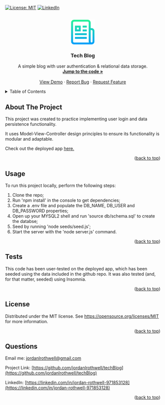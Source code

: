 <div id="top"></div>

[![License: MIT](https://img.shields.io/badge/License-MIT-yellow.svg)](https://opensource.org/licenses/MIT)
[![LinkedIn][linkedin-shield]][linkedin-url]



<!-- PROJECT LOGO -->
<br />
<div align="center">
  <a href="https://github.com/jordanlrothwell/techBlog">  
  <img src="images/genericlogo.png" alt="Logo" width="80" height="80">
  </a>

  <h3 align="center">Tech Blog</h3>

  <p align="center">
    A simple blog with user authentication & relational data storage.
    <br />
    <a href="https://github.com/jordanlrothwell/techBlog"><strong>Jump to the code »</strong></a>
    <br />
    <br />
    <a href="https://github.com/jordanlrothwell/techBlog">View Demo</a>
    ·
    <a href="https://github.com/jordanlrothwell/techBlog/issues">Report Bug</a>
    ·
    <a href="https://github.com/jordanlrothwell/techBlog/issues">Request Feature</a>
  </p>
</div>



<!-- TABLE OF CONTENTS -->
<details>
  <summary>Table of Contents</summary>
  <ol>
    <li><a href="#about-the-project">About The Project</a></li>
    <li><a href="#usage">Usage</a></li>
    <li><a href="#tests">Tests</a></li>
    <li><a href="#license">License</a></li>
    <li><a href="#questions">Questionsd</a></li>
    <li><a href="#acknowledgments">Acknowledgments</a></li>
  </ol>
</details>



<!-- ABOUT THE PROJECT -->
## About The Project

This project was created to practice implementing user login and data persistence functionality.

It uses Model-View-Controller design principles to ensure its functionality is modular and adaptable.

Check out the deployed app [here.](https://jordan-rothwell-tech-blog.herokuapp.com/)

<p align="right">(<a href="#top">back to top</a>)</p>



<!-- USAGE EXAMPLES -->
## Usage

To run this project locally, perform the following steps:

1. Clone the repo;
2. Run 'npm install' in the console to get dependencies;
3. Create a .env file and populate the DB_NAME, DB_USER and DB_PASSWORD properties;
4. Open up your MYSQL2 shell and run 'source db/schema.sql' to create the databse;
5. Seed by running 'node seeds/seed.js';
6. Start the server with the 'node server.js' command.

<p align="right">(<a href="#top">back to top</a>)</p>



<!-- TESTS -->
## Tests

This code has been user-tested on the deployed app, which has been seeded using the data included in the github repo. It was also tested (and, for that matter, seeded) using Insomnia.

<p align="right">(<a href="#top">back to top</a>)</p>




<!-- LICENSE -->
## License

Distributed under the MIT license. See https://opensource.org/licenses/MIT for more information.

<p align="right">(<a href="#top">back to top</a>)</p>



<!-- QUESTIONS -->
## Questions

Email me: [jordanlrothwell@gmail.com](jordanlrothwell@gmail.com)

Project Link: [https://github.com/jordanlrothwell/techBlog](https://github.com/jordanlrothwell/techBlog)

LinkedIn: [https://linkedin.com/in/jordan-rothwell-971853128](https://linkedin.com/in/jordan-rothwell-971853128)

<p align="right">(<a href="#top">back to top</a>)</p>



<!-- MARKDOWN LINKS & IMAGES -->
<!-- https://www.markdownguide.org/basic-syntax/#reference-style-links -->

[linkedin-shield]: https://img.shields.io/badge/-LinkedIn-black.svg?style=for-the-badge&logo=linkedin&colorB=555
[linkedin-url]: https://linkedin.com/in/jordan-rothwell-971853128